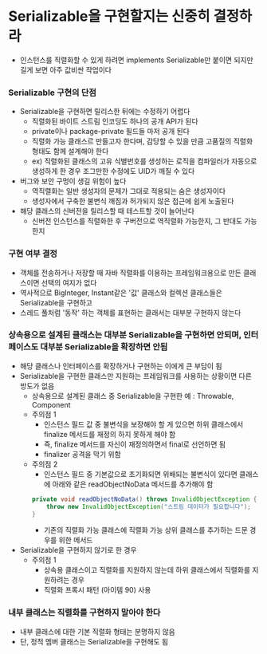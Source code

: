 # Serializable을 구현할지는 신중히 결정하라
- 인스턴스를 직렬화할 수 있게 하려면 implements Serializable만 붙이면 되지만 길게 보면 아주 값비싼 작업이다

### Serializable 구현의 단점
- Serializable을 구현하면 릴리스한 뒤에는 수정하기 어렵다
    - 직렬화된 바이트 스트림 인코딩도 하나의 공개 API가 된다
    - private이나 package-private 필드들 마저 공개 된다
    - 직렬화 가능 클래스르 만들고자 한다며, 감당할 수 있을 만큼 고품질의 직렬화 형태도 함께 설계해야 한다
    - ex) 직렬화된 클래스의 고유 식별번호를 생성하는 로직을 컴파일러가 자동으로 생성하게 한 경우 조그만한 수정에도 UID가 깨질 수 있다
- 버그와 보안 구멍이 생길 위험이 높다
    - 역직렬화는 일반 생성자의 문제가 그대로 적용되는 숨은 생성자이다
    - 생성자에서 구축한 불변식 깨짐과 허가되지 않은 접근에 쉽게 노출된다
- 해당 클래스의 신버전을 릴리스할 때 테스트할 것이 늘어난다
    - 신버전 인스턴스를 직렬화한 후 구버전으로 역직렬화 가능한지, 그 반대도 가능한지
    
### 구현 여부 결정
- 객체를 전송하거나 저장할 때 자바 직렬화를 이용하는 프레임워크용으로 만든 클래스이면 선택의 여지가 없다
- 역사적으로 BigInteger, Instant같은 '값' 클래스와 컬렉션 클래스들은 Serializable을 구현하고
- 스레드 풀처럼 '동작' 하는 객체를 표현하는 클래서는 대부분 구현하지 않는다


### 상속용으로 설계된 클래스는 대부분 Serializable을 구현하면 안되며, 인터페이스도 대부분 Serializable을 확장하면 안됨
- 해당 클래스나 인터페이스를 확장하거나 구현하는 이에게 큰 부담이 됨
- Serializable을 구현한 클래스만 지원하는 프레임워크를 사용하는 상황이면 다른 방도가 없음
    - 상속용으로 설계된 클래스 중 Serializable을 구현한 예 : Throwable, Component
    - 주의점 1
        - 인스턴스 필드 값 중 불변식을 보장해야 할 게 있으면 하위 클래스에서 finalize 메서드를 재정의 하지 못하게 해야 함
        - 즉, finalize 메서드를 자신이 재정의하면서 final로 선언하면 됨
        - finalizer 공격을 막기 위함
    - 주의점 2
        - 인스턴스 필드 중 기본값으로 초기화되면 위배되는 불변식이 있다면 클래스에 아래와 같은 readObjectNoData 메서드를 추가해야 함
        ```java
        private void readObjectNoData() throws InvalidObjectException {
            throw new InvalidObjectException("스트림 데이터가 필요합니다");
        }      
        ```
        - 기존의 직렬화 가능 클래스에 직렬화 가능 상위 클래스를 추가하는 드문 경우를 위한 메서드
- Serializable을 구현하지 않기로 한 경우
    - 주의점 1
        - 상속용 클래스이고 직렬화를 지원하지 않는데 하위 클래스에서 직렬화를 지원하려는 경우
        - 직렬화 프록시 패턴 (아이템 90) 사용

### 내부 클래스는 직렬화를 구현하지 말아야 한다
- 내부 클래스에 대한 기본 직렬화 형태는 분명하지 않음
- 단, 정적 멤버 클래스는 Serializable을 구현해도 됨